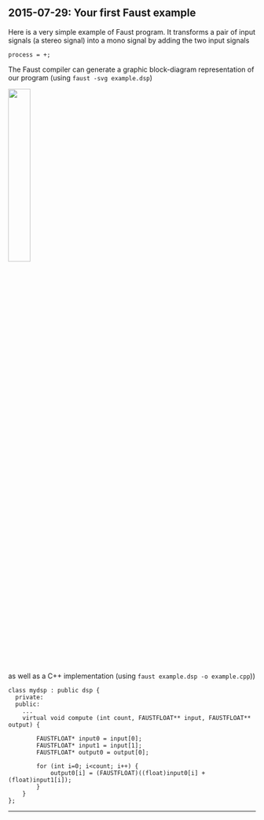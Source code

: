 ## **2015-07-29:** Your first Faust example

Here is a very simple example of Faust program. It transforms a pair of input signals (a stereo signal) into a mono signal by adding the two input signals

	process = +;

The Faust compiler can generate a graphic block-diagram representation of our program (using `faust -svg example.dsp`)

<img src="img/ex1.svg" class="mx-auto d-block" width="30%">

as well as a C++ implementation (using `faust example.dsp -o example.cpp`))

```
class mydsp : public dsp {
  private:
  public:
	...
	virtual void compute (int count, FAUSTFLOAT** input, FAUSTFLOAT** output) {

		FAUSTFLOAT* input0 = input[0];
		FAUSTFLOAT* input1 = input[1];
		FAUSTFLOAT* output0 = output[0];

		for (int i=0; i<count; i++) {
			output0[i] = (FAUSTFLOAT)((float)input0[i] + (float)input1[i]);
		}
	}
};
```

---

